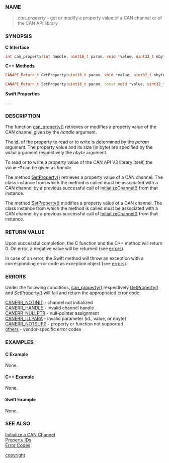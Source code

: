 ### NAME

> *can_property* - get or modify a property value of a CAN channel or of the CAN API library

### SYNOPSIS

<a id="can_property"></a>
**C Interface**
```C
int can_property(int handle, uint16_t param, void *value, uint32_t nbyte);
```
<a id="getproperty"></a>
<a id="setproperty"></a>
**C++ Methods**
```C++
CANAPI_Return_t GetProperty(uint16_t param, void *value, uint32_t nbyte);

CANAPI_Return_t SetProperty(uint16_t param, const void *value, uint32_t nbyte)
```
<a id="swift_getproperty"></a>
<a id="swift_setproperty"></a>
**Swift Properties**
```Swift
...
```

### DESCRIPTION

The function [can_property()](#can_property) retrieves or modifies a property value of the CAN channel given by the *handle* argument.

The [id.](/reference/property_ids#property_defines) of the property to read or to write is determined by the *param* argument. The property value and its size (in byte) are specified by the *value* argument respectively the *nbyte* argument.

To read or to write a property value of the CAN API V3 library itself, the value ***-1*** can be given as *handle*.

The method [GetProperty()](#getproperty) retrieves a property value of a CAN channel.
The class instance from which the method is called must be associated with a CAN channel by a previous successful call of [InitializeChannel()](/reference/can_init#initializechannel) from that instance.

The method [SetProperty()](#setproperty) modifies a property value of a CAN channel.
The class instance from which the method is called must be associated with a CAN channel by a previous successful call of [InitializeChannel()](/reference/can_init#initializechannel) from that instance.

### RETURN VALUE

Upon successful completion, the C function and the C++ method will return 0. On error, a negative value will be returned (see [errors](#errors)).

In case of an error, the Swift method will throw an exception with a corresponding error code as exception object (see [errors](#errors)).

### ERRORS

Under the following conditions, [can_property()](#can_property) respectively [GetProperty()](#getproperty) and [SetProperty()](#setproperty) will fail and return the appropriated error code:

[CANERR_NOTINIT](/reference/error_codes#error_notinit) - channel not initialized \
[CANERR_HANDLE](/reference/error_codes#error_handle)   - invalid channel handle \
[CANERR_NULLPTR](/reference/error_codes#error_nullptr) - null-pointer assignment \
[CANERR_ILLPARA](/reference/error_codes#error_illpara) - invalid parameter (id., value, or nbyte) \
[CANERR_NOTSUPP](/reference/error_codes#error_notsupp) - property or function not supported \
[others](/reference/error_codes#error_vendor)          - vendor-specific error codes

### EXAMPLES

#### C Example

None.

#### C++ Example

None.

#### Swift Example

None.

### SEE ALSO

[Initialize a CAN Channel](/reference/can_init#name) \
[Property IDs](/reference/property_ids#name) \
[Error Codes](/reference/error_codes#name)


[copyright](../copyright.md ':include')